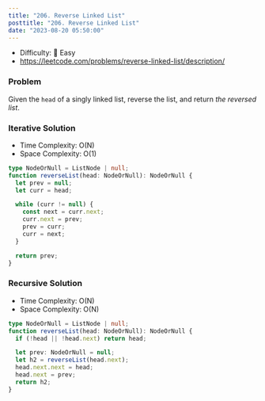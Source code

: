```yaml
---
title: "206. Reverse Linked List"
posttitle: "206. Reverse Linked List"
date: "2023-08-20 05:50:00"
---
```


- Difficulty: 🍰 Easy
- https://leetcode.com/problems/reverse-linked-list/description/

### Problem

Given the `head` of a singly linked list, reverse the list, and return _the reversed list_.

### Iterative Solution

- Time Complexity: O(N)
- Space Complexity: O(1)

```ts
type NodeOrNull = ListNode | null;
function reverseList(head: NodeOrNull): NodeOrNull {
  let prev = null;
  let curr = head;

  while (curr != null) {
    const next = curr.next;
    curr.next = prev;
    prev = curr;
    curr = next;
  }

  return prev;
}
```

### Recursive Solution

- Time Complexity: O(N)
- Space Complexity: O(N)

```ts
type NodeOrNull = ListNode | null;
function reverseList(head: NodeOrNull): NodeOrNull {
  if (!head || !head.next) return head;

  let prev: NodeOrNull = null;
  let h2 = reverseList(head.next);
  head.next.next = head;
  head.next = prev;
  return h2;
}
```
